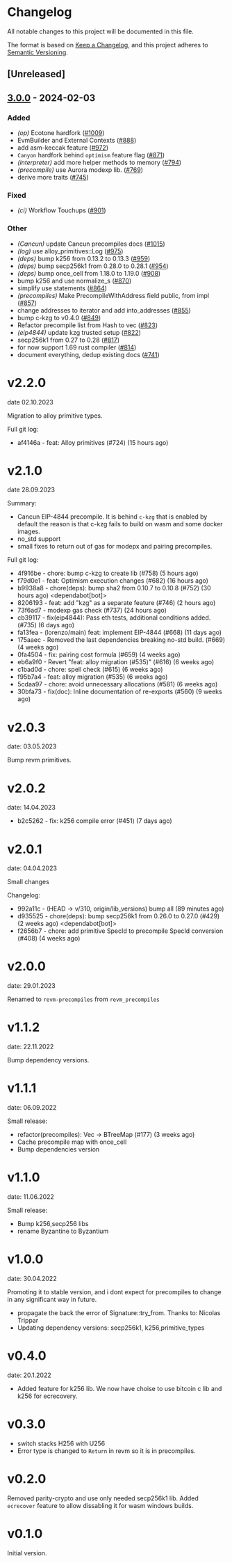 # Changelog
All notable changes to this project will be documented in this file.

The format is based on [Keep a Changelog](https://keepachangelog.com/en/1.0.0/),
and this project adheres to [Semantic Versioning](https://semver.org/spec/v2.0.0.html).

## [Unreleased]

## [3.0.0](https://github.com/carryingpotman/revm/compare/revm-precompile-v2.2.0...revm-precompile-v3.0.0) - 2024-02-03

### Added
- *(op)* Ecotone hardfork ([#1009](https://github.com/carryingpotman/revm/pull/1009))
- EvmBuilder and External Contexts ([#888](https://github.com/carryingpotman/revm/pull/888))
- add asm-keccak feature ([#972](https://github.com/carryingpotman/revm/pull/972))
- `Canyon` hardfork behind `optimism` feature flag ([#871](https://github.com/carryingpotman/revm/pull/871))
- *(interpreter)* add more helper methods to memory ([#794](https://github.com/carryingpotman/revm/pull/794))
- *(precompile)* use Aurora modexp lib. ([#769](https://github.com/carryingpotman/revm/pull/769))
- derive more traits ([#745](https://github.com/carryingpotman/revm/pull/745))

### Fixed
- *(ci)* Workflow Touchups ([#901](https://github.com/carryingpotman/revm/pull/901))

### Other
- *(Cancun)* update Cancun precompiles docs ([#1015](https://github.com/carryingpotman/revm/pull/1015))
- *(log)* use alloy_primitives::Log ([#975](https://github.com/carryingpotman/revm/pull/975))
- *(deps)* bump k256 from 0.13.2 to 0.13.3 ([#959](https://github.com/carryingpotman/revm/pull/959))
- *(deps)* bump secp256k1 from 0.28.0 to 0.28.1 ([#954](https://github.com/carryingpotman/revm/pull/954))
- *(deps)* bump once_cell from 1.18.0 to 1.19.0 ([#908](https://github.com/carryingpotman/revm/pull/908))
- bump k256 and use normalize_s ([#870](https://github.com/carryingpotman/revm/pull/870))
- simplify use statements ([#864](https://github.com/carryingpotman/revm/pull/864))
- *(precompiles)* Make PrecompileWithAddress field public, from impl ([#857](https://github.com/carryingpotman/revm/pull/857))
- change addresses to iterator and add into_addresses ([#855](https://github.com/carryingpotman/revm/pull/855))
- bump c-kzg to v0.4.0 ([#849](https://github.com/carryingpotman/revm/pull/849))
- Refactor precompile list from Hash to vec ([#823](https://github.com/carryingpotman/revm/pull/823))
- *(eip4844)* update kzg trusted setup ([#822](https://github.com/carryingpotman/revm/pull/822))
- secp256k1 from 0.27 to 0.28 ([#817](https://github.com/carryingpotman/revm/pull/817))
- for now support 1.69 rust compiler ([#814](https://github.com/carryingpotman/revm/pull/814))
- document everything, dedup existing docs ([#741](https://github.com/carryingpotman/revm/pull/741))

# v2.2.0
date 02.10.2023

Migration to alloy primitive types.

Full git log:
* af4146a - feat: Alloy primitives (#724) (15 hours ago) <evalir>

# v2.1.0
date 28.09.2023

 Summary:
 * Cancun EIP-4844 precompile. It is behind `c-kzg` that is enabled by default
    the reason is that c-kzg fails to build on wasm and some docker images.
 * no_std support
 * small fixes to return out of gas for modepx and pairing precompiles.

Full git log:
* 4f916be - chore: bump c-kzg to create lib (#758) (5 hours ago) <rakita>
* f79d0e1 - feat: Optimism execution changes (#682) (16 hours ago) <clabby>
* b9938a8 - chore(deps): bump sha2 from 0.10.7 to 0.10.8 (#752) (30 hours ago) <dependabot[bot]>
* 8206193 - feat: add "kzg" as a separate feature (#746) (2 hours ago) <DaniPopes>
* 73f6ad7 - modexp gas check (#737) (24 hours ago) <Alessandro Mazza>
* cb39117 - fix(eip4844): Pass eth tests, additional conditions added. (#735) (6 days ago) <rakita>
* fa13fea - (lorenzo/main) feat: implement EIP-4844 (#668) (11 days ago) <DaniPopes>
* 175aaec - Removed the last dependencies breaking no-std build. (#669) (4 weeks ago) <Lucas Clemente Vella>
* 0fa4504 - fix: pairing cost formula  (#659) (4 weeks ago) <xkx>
* eb6a9f0 - Revert "feat: alloy migration (#535)" (#616) (6 weeks ago) <rakita>
* c1bad0d - chore: spell check (#615) (6 weeks ago) <Roman Krasiuk>
* f95b7a4 - feat: alloy migration (#535) (6 weeks ago) <DaniPopes>
* 5cdaa97 - chore: avoid unnecessary allocations (#581) (6 weeks ago) <DaniPopes>
* 30bfa73 - fix(doc): Inline documentation of re-exports (#560) (9 weeks ago) <Yiannis Marangos>

# v2.0.3
date: 03.05.2023

Bump revm primitives.

# v2.0.2
date: 14.04.2023

* b2c5262 - fix: k256 compile error (#451) (7 days ago) <rakita>

# v2.0.1
date: 04.04.2023

Small changes

Changelog:
* 992a11c - (HEAD -> v/310, origin/lib_versions) bump all (89 minutes ago) <rakita>
* d935525 - chore(deps): bump secp256k1 from 0.26.0 to 0.27.0 (#429) (2 weeks ago) <dependabot[bot]>
* f2656b7 - chore: add primitive SpecId to precompile SpecId conversion (#408) (4 weeks ago) <Matthias Seitz>
# v2.0.0
date: 29.01.2023

Renamed to `revm-precompiles` from `revm_precompiles`

# v1.1.2
date: 22.11.2022

Bump dependency versions.

# v1.1.1
date: 06.09.2022

Small release:
* refactor(precompiles): Vec -> BTreeMap (#177) (3 weeks ago) <Alexey Shekhirin>
* Cache precompile map with once_cell
* Bump dependencies version

# v1.1.0
date: 11.06.2022

Small release:
* Bump k256,secp256 libs
* rename Byzantine to Byzantium

# v1.0.0
date: 30.04.2022

Promoting it to stable version, and i dont expect for precompiles to change in any significant way in future.

* propagate the back the error of Signature::try_from. Thanks to: Nicolas Trippar
* Updating dependency versions: secp256k1, k256,primitive_types
# v0.4.0
date: 20.1.2022

* Added feature for k256 lib. We now have choise to use bitcoin c lib and k256 for ecrecovery.

# v0.3.0

* switch stacks H256 with U256 
* Error type is changed to `Return` in revm so it is in precompiles.
# v0.2.0

Removed parity-crypto and use only needed secp256k1 lib. Added `ecrecover` feature to allow dissabling it for wasm windows builds.

# v0.1.0

Initial version.